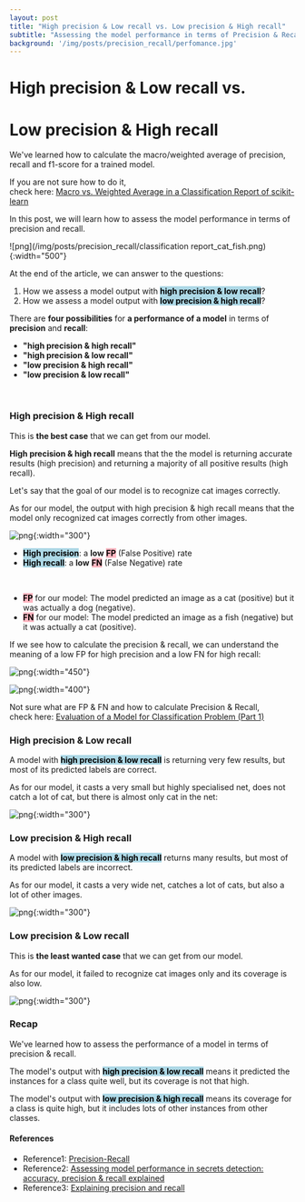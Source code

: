 ```yaml
---
layout: post
title: "High precision & Low recall vs. Low precision & High recall"
subtitle: "Assessing the model performance in terms of Precision & Recall"
background: '/img/posts/precision_recall/perfomance.jpg'
---
```


# High precision & Low recall vs. 
# Low precision & High recall 

We've learned how to calculate the macro/weighted average of precision, recall and f1-score for a trained model. 

If you are not sure how to do it,  
check here: [Macro vs. Weighted Average in a Classification Report of scikit-learn](https://arpark1231.github.io/2022/12/15/macro-weighted-avr-scikit-learn.html)  

In this post, we will learn how to assess the model performance in terms of precision and recall.

![png](/img/posts/precision_recall/classification report_cat_fish.png){:width="500"}

At the end of the article, we can answer to the questions: 

1. How we assess a model output with **<mark style="background-color: lightblue">high precision & low recall</mark>**? 
1. How we assess a model output with **<mark style="background-color: lightblue">low precision & high recall</mark>**? 

There are **four possibilities** for **a performance of a model** in terms of **precision** and **recall**:

* **"high precision & high recall"** 
* **"high precision & low recall"**
* **"low precision & high recall"**
* **"low precision & low recall"**  
<br>

### High precision & High recall

This is **the best case** that we can get from our model. 

**High precision & high recall** means that the the model is returning accurate results (high precision) and returning a majority of all positive results (high recall).

Let's say that the goal of our model is to recognize cat images correctly.

As for our model, the output with high precision & high recall means that the model only recognized cat images correctly from other images. 

![png](/img/posts/precision_recall/HP_HR.png){:width="300"}

* **<mark style="background-color: lightblue">High precision</mark>**: a **low** **<mark style="background-color: lightpink">FP</mark>** (False Positive) rate 
* **<mark style="background-color: lightblue">High recall</mark>**: a **low** **<mark style="background-color: lightpink">FN</mark>** (False Negative) rate  
<br>

* **<mark style="background-color: lightpink">FP</mark>** for our model: The model predicted an image as a cat (positive) but it was actually a dog (negative).
* **<mark style="background-color: lightpink">FN</mark>** for our model: The model predicted an image as a fish (negative) but it was actually a cat (positive).

If we see how to calculate the precision & recall, we can understand the meaning of a low FP for high precision and a low FN for high recall:

![png](/img/posts/precision_recall/formula_precision_FP.png){:width="450"}


![png](/img/posts/precision_recall/formula_recall_FN.png){:width="400"}


Not sure what are FP & FN and how to calculate Precision & Recall,  
check here: [Evaluation of a Model for Classification Problem (Part 1)](https://arpark1231.github.io/2022/12/05/evaluation-binary-classification.html)  


### High precision & Low recall

A model with **<mark style="background-color: lightblue">high precision & low recall</mark>** is returning very few results, but most of its predicted labels are correct.

As for our model, it casts a very small but highly specialised net, does not catch a lot of cat, but there is almost only cat in the net:

![png](/img/posts/precision_recall/HP_LR.png){:width="300"}


### Low precision & High recall


A model with **<mark style="background-color: lightblue">low precision & high recall</mark>** returns many results, but most of its predicted labels are incorrect.

As for our model, it casts a very wide net, catches a lot of cats, but also a lot of other images.

![png](/img/posts/precision_recall/LP_HR.png){:width="300"}


### Low precision & Low recall

This is **the least wanted case** that we can get from our model. 

As for our model, it failed to recognize cat images only and its coverage is also low. 

![png](/img/posts/precision_recall/LP_LR.png){:width="300"}

### Recap

We've learned how to assess the performance of a model in terms of precision & recall.

The model's output with **<mark style="background-color: lightblue">high precision & low recall</mark>** means it predicted the instances for a class quite well, but its coverage is not that high.  

The model's output with **<mark style="background-color: lightblue">low precision & high recall</mark>** means its coverage for a class is quite high, but it includes lots of other instances from other classes. 

#### References

* Reference1: [Precision-Recall](https://scikit-learn.org/stable/auto_examples/model_selection/plot_precision_recall.html)
* Reference2: [Assessing model performance in secrets detection: accuracy, precision & recall explained](https://blog.gitguardian.com/secrets-detection-accuracy-precision-recall-explained/) 
* Reference3: [Explaining precision and recall](https://medium.com/@klintcho/explaining-precision-and-recall-c770eb9c69e9)
